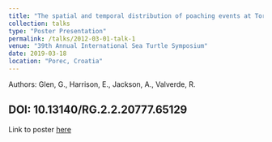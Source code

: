 ```yaml
---
title: "The spatial and temporal distribution of poaching events at Tortuguero, Costa Rica"
collection: talks
type: "Poster Presentation"
permalink: /talks/2012-03-01-talk-1
venue: "39th Annual International Sea Turtle Symposium"
date: 2019-03-18
location: "Porec, Croatia"
---
```

Authors: Glen, G., Harrison, E., Jackson, A., Valverde, R.

DOI: 10.13140/RG.2.2.20777.65129
---
Link to poster [here](https://www.researchgate.net/publication/331097776_THE_SPATIAL_AND_TEMPORAL_DISTRIBUTION_OF_POACHING_EVENTS_AT_TORTUGUERO_COSTA_RICA)


